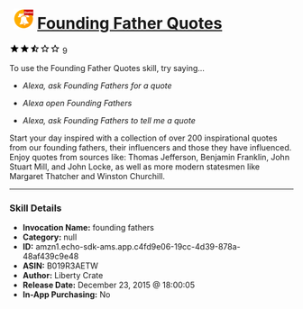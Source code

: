 # &nbsp;<img src="skill_icon" alt="Founding Father Quotes icon" width="36"> [Founding Father Quotes](http://alexa.amazon.com/#skills/amzn1.echo-sdk-ams.app.c4fd9e06-19cc-4d39-878a-48af439c9e48)
![2.8 stars](../../images/ic_star_black_18dp_1x.png)![2.8 stars](../../images/ic_star_black_18dp_1x.png)![2.8 stars](../../images/ic_star_half_black_18dp_1x.png)![2.8 stars](../../images/ic_star_border_black_18dp_1x.png)![2.8 stars](../../images/ic_star_border_black_18dp_1x.png) 9

To use the Founding Father Quotes skill, try saying...

* *Alexa, ask Founding Fathers for a quote*

* *Alexa open Founding Fathers*

* *Alexa, ask Founding Fathers to tell me a quote*

Start your day inspired with a collection of over 200 inspirational quotes from our founding fathers, their influencers and those they have influenced.  Enjoy quotes from sources like: Thomas Jefferson, Benjamin Franklin, John Stuart Mill, and John Locke, as well as more modern statesmen like Margaret Thatcher and Winston Churchill.

***

### Skill Details

* **Invocation Name:** founding fathers
* **Category:** null
* **ID:** amzn1.echo-sdk-ams.app.c4fd9e06-19cc-4d39-878a-48af439c9e48
* **ASIN:** B019R3AETW
* **Author:** Liberty Crate
* **Release Date:** December 23, 2015 @ 18:00:05
* **In-App Purchasing:** No
